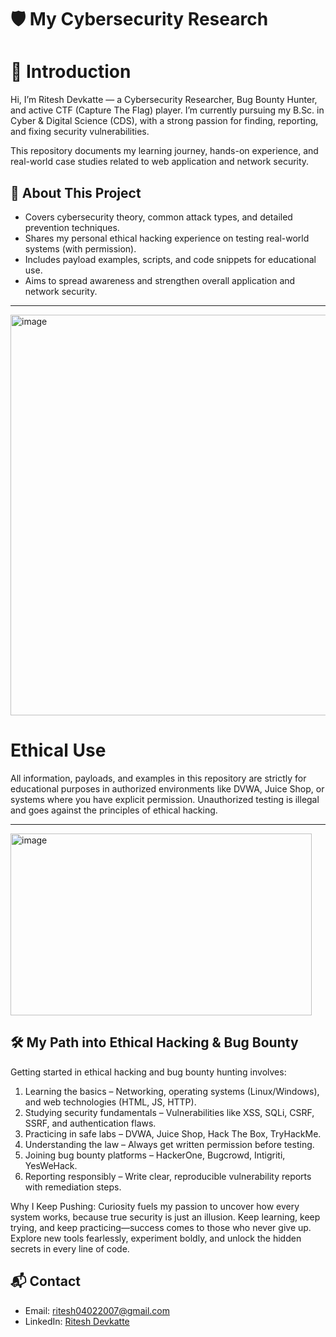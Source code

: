 # 🛡️ My Cybersecurity Research

# 👋 Introduction

Hi, I’m Ritesh Devkatte — a Cybersecurity Researcher, Bug Bounty Hunter, and active CTF (Capture The Flag) player.
I’m currently pursuing my B.Sc. in Cyber & Digital Science (CDS), with a strong passion for finding, reporting, and fixing security vulnerabilities.

This repository documents my learning journey, hands-on experience, and real-world case studies related to web application and network security.


## 📖 About This Project

* Covers cybersecurity theory, common attack types, and detailed prevention techniques.
* Shares my personal ethical hacking experience on testing real-world systems (with permission).
* Includes payload examples, scripts, and code snippets for educational use.
* Aims to spread awareness and strengthen overall application and network security.

---

<img width="843" height="641" alt="image" src="https://github.com/user-attachments/assets/92440c32-bc4f-4571-a8c0-f6264b4bca56" /> 


# Ethical Use

All information, payloads, and examples in this repository are strictly for educational purposes in authorized environments like DVWA, Juice Shop, or systems where you have explicit permission.
Unauthorized testing is illegal and goes against the principles of ethical hacking.

---
<img width="482" height="291" alt="image" src="https://github.com/user-attachments/assets/d20af133-5bdc-4214-906b-574deafbf600" />


## 🛠️ My Path into Ethical Hacking & Bug Bounty

Getting started in ethical hacking and bug bounty hunting involves:

1. Learning the basics – Networking, operating systems (Linux/Windows), and web technologies (HTML, JS, HTTP).
2. Studying security fundamentals – Vulnerabilities like XSS, SQLi, CSRF, SSRF, and authentication flaws.
3. Practicing in safe labs – DVWA, Juice Shop, Hack The Box, TryHackMe.
4. Understanding the law – Always get written permission before testing.
5. Joining bug bounty platforms – HackerOne, Bugcrowd, Intigriti, YesWeHack.
6. Reporting responsibly – Write clear, reproducible vulnerability reports with remediation steps.

 
Why I Keep Pushing:
Curiosity fuels my passion to uncover how every system works, because true security is just an illusion.
Keep learning, keep trying, and keep practicing—success comes to those who never give up.
Explore new tools fearlessly, experiment boldly, and unlock the hidden secrets in every line of code.




## 📬 Contact

* Email: [ritesh04022007@gmail.com](mailto:ritesh04022007@gmail.com)
* LinkedIn: [Ritesh Devkatte](https://www.linkedin.com/in/ritesh-devkatte-189669321)

